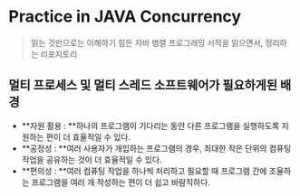 # Practice in JAVA Concurrency
> 읽는 것만으로는 이해하기 힘든 자바 병렬 프로그래밍 서적을 읽으면서, 정리하는 리포지토리

## 멀티 프로세스 및 멀티 스레드 소프트웨어가 필요하게된 배경
- **자원 활용 : **하나의 프로그램이 기다리는 동안 다른 프로그램을 실행하도록 지원하는 편이 더 효율적일 수 있다.
- **공정성 : **여러 사용자가 개입하는 프로그램의 경우, 최대한 작은 단위의 컴퓨팅 작업을 공유하는 것이 더 효율적일 수 있다.
- **편의성 : **여러 컴퓨팅 작업을 하나씩 처리하고 필요할 때 프로그램 간에 조율하는 프로그램을 여러 개 작성하는 편이 더 쉽고 바람직하다.
